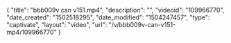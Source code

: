 {
    "title": "bbb009v can v151.mp4",
    "description": "",
    "videoid": "109966770",
    "date_created": "1502518295",
    "date_modified": "1504247457",
    "type": "captivate",
    "layout": "video",
    "url": "\/v\/bbb009v-can-v151-mp4\/109966770"
}